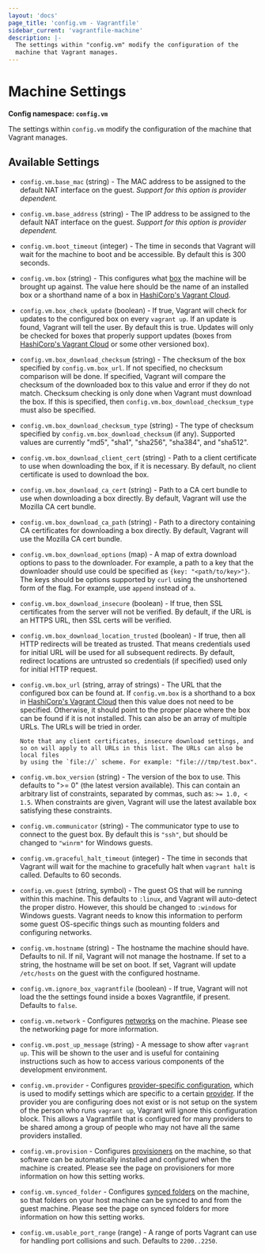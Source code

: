 ```yaml
---
layout: 'docs'
page_title: 'config.vm - Vagrantfile'
sidebar_current: 'vagrantfile-machine'
description: |-
  The settings within "config.vm" modify the configuration of the
  machine that Vagrant manages.
---
```


# Machine Settings

**Config namespace: `config.vm`**

The settings within `config.vm` modify the configuration of the
machine that Vagrant manages.

## Available Settings

- `config.vm.base_mac` (string) - The MAC address to be assigned to the default
  NAT interface on the guest. _Support for this option is provider dependent._

- `config.vm.base_address` (string) - The IP address to be assigned to the default
  NAT interface on the guest. _Support for this option is provider dependent._

- `config.vm.boot_timeout` (integer) - The time in seconds that Vagrant will wait
  for the machine to boot and be accessible. By default this is 300 seconds.

- `config.vm.box` (string) - This configures what [box](/docs/boxes.html) the
  machine will be brought up against. The value here should be the name
  of an installed box or a shorthand name of a box in
  [HashiCorp's Vagrant Cloud](/docs/vagrant-cloud).

- `config.vm.box_check_update` (boolean) - If true, Vagrant will check for updates to
  the configured box on every `vagrant up`. If an update is found, Vagrant
  will tell the user. By default this is true. Updates will only be checked
  for boxes that properly support updates (boxes from
  [HashiCorp's Vagrant Cloud](/docs/vagrant-cloud)
  or some other versioned box).

- `config.vm.box_download_checksum` (string) - The checksum of the box specified by
  `config.vm.box_url`. If not specified, no checksum comparison will be done.
  If specified, Vagrant will compare the checksum of the downloaded box to
  this value and error if they do not match. Checksum checking is only done
  when Vagrant must download the box. If this is specified, then
  `config.vm.box_download_checksum_type` must also be specified.

- `config.vm.box_download_checksum_type` (string) - The type of checksum specified
  by `config.vm.box_download_checksum` (if any). Supported values are
  currently "md5", "sha1", "sha256", "sha384", and "sha512".

- `config.vm.box_download_client_cert` (string) - Path to a client certificate to
  use when downloading the box, if it is necessary. By default, no client
  certificate is used to download the box.

- `config.vm.box_download_ca_cert` (string) - Path to a CA cert bundle to use when
  downloading a box directly. By default, Vagrant will use the Mozilla CA cert
  bundle.

- `config.vm.box_download_ca_path` (string) - Path to a directory containing
  CA certificates for downloading a box directly. By default, Vagrant will
  use the Mozilla CA cert bundle.

- `config.vm.box_download_options` (map) - A map of extra download options
  to pass to the downloader. For example, a path to a key that the downloader
  should use could be specified as `{key: "<path/to/key>"}`. The keys should
  be options supported by `curl` using the unshortened form of the flag. For
  example, use `append` instead of `a`.

- `config.vm.box_download_insecure` (boolean) - If true, then SSL certificates
  from the server will not be verified. By default, if the URL is an HTTPS
  URL, then SSL certs will be verified.

- `config.vm.box_download_location_trusted` (boolean) - If true, then all HTTP redirects will be
  treated as trusted. That means credentials used for initial URL will be used for
  all subsequent redirects. By default, redirect locations are untrusted so credentials
  (if specified) used only for initial HTTP request.

- `config.vm.box_url` (string, array of strings) - The URL that the configured box can be found at.
  If `config.vm.box` is a shorthand to a box in [HashiCorp's Vagrant Cloud](/docs/vagrant-cloud)
  then this value does not need to be specified. Otherwise, it should
  point to the proper place where the box can be found if it is not
  installed. This can also be an array of multiple URLs. The URLs will be tried in
  order.

      Note that any client certificates, insecure download settings, and
      so on will apply to all URLs in this list. The URLs can also be local files
      by using the `file://` scheme. For example: "file:///tmp/test.box".

- `config.vm.box_version` (string) - The version of the box to use. This defaults to
  ">= 0" (the latest version available). This can contain an arbitrary list
  of constraints, separated by commas, such as: `>= 1.0, < 1.5`. When constraints
  are given, Vagrant will use the latest available box satisfying these
  constraints.

- `config.vm.communicator` (string) - The communicator type to use to connect to the
  guest box. By default this is `"ssh"`, but should be changed to `"winrm"` for
  Windows guests.

- `config.vm.graceful_halt_timeout` (integer) - The time in seconds that Vagrant will
  wait for the machine to gracefully halt when `vagrant halt` is called.
  Defaults to 60 seconds.

- `config.vm.guest` (string, symbol) - The guest OS that will be running within this
  machine. This defaults to `:linux`, and Vagrant will auto-detect the
  proper distro. However, this should be changed to `:windows` for Windows guests.
  Vagrant needs to know this information to perform some guest OS-specific things
  such as mounting folders and configuring networks.

- `config.vm.hostname` (string) - The hostname the machine should have. Defaults
  to nil. If nil, Vagrant will not manage the hostname. If set to a string,
  the hostname will be set on boot. If set, Vagrant will update `/etc/hosts`
  on the guest with the configured hostname.

- `config.vm.ignore_box_vagrantfile` (boolean) - If true, Vagrant will not load the the
  settings found inside a boxes Vagrantfile, if present. Defaults to `false`.

- `config.vm.network` - Configures [networks](/docs/networking/) on
  the machine. Please see the networking page for more information.

- `config.vm.post_up_message` (string) - A message to show after `vagrant up`. This
  will be shown to the user and is useful for containing instructions
  such as how to access various components of the development environment.

- `config.vm.provider` - Configures [provider-specific configuration](/docs/providers/configuration.html),
  which is used to modify settings which are specific to a certain
  [provider](/docs/providers/). If the provider you are configuring
  does not exist or is not setup on the system of the person who runs
  `vagrant up`, Vagrant will ignore this configuration block. This allows
  a Vagrantfile that is configured for many providers to be shared among
  a group of people who may not have all the same providers installed.

- `config.vm.provision` - Configures [provisioners](/docs/provisioning/)
  on the machine, so that software can be automatically installed and configured
  when the machine is created. Please see the page on provisioners for more
  information on how this setting works.

- `config.vm.synced_folder` - Configures [synced folders](/docs/synced-folders/)
  on the machine, so that folders on your host machine can be synced to
  and from the guest machine. Please see the page on synced folders for
  more information on how this setting works.

- `config.vm.usable_port_range` (range) - A range of ports Vagrant can use for
  handling port collisions and such. Defaults to `2200..2250`.
